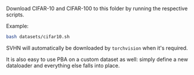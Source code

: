 Download CIFAR-10 and CIFAR-100 to this folder by running the respective scripts.

Example:

```bash
bash datasets/cifar10.sh
```

SVHN will automatically be downloaded by `torchvision` when it's required.


It is also easy to use PBA on a custom dataset as well: simply define a new dataloader and everything else falls into place.
